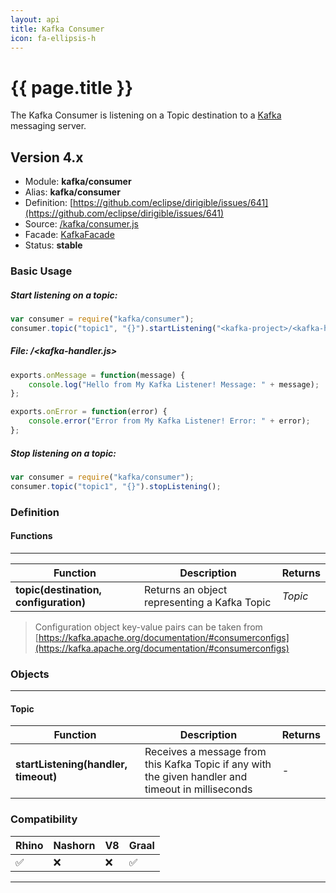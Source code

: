 ```yaml
---
layout: api
title: Kafka Consumer
icon: fa-ellipsis-h
---
```


{{ page.title }}
===

The Kafka Consumer is listening on a Topic destination to a [Kafka](http://kafka.apache.org/) messaging server.

Version 4.x
---

- Module: **kafka/consumer**
- Alias: **kafka/consumer**
- Definition: [https://github.com/eclipse/dirigible/issues/641](https://github.com/eclipse/dirigible/issues/641)
- Source: [/kafka/consumer.js](https://github.com/dirigiblelabs/ext-kafka/blob/master/kafka/consumer.js)
- Facade: [KafkaFacade](https://github.com/eclipse/dirigible/blob/master/api/api-facade/api-kafka/src/main/java/org/eclipse/dirigible/api/kafka/KafkaFacade.java)
- Status: **stable**


### Basic Usage

##### Start listening on a topic:

```javascript
var consumer = require("kafka/consumer");
consumer.topic("topic1", "{}").startListening("<kafka-project>/<kafka-handler>", 1000);
```

##### File: <kafka-project>/<kafka-handler.js>
```javascript
exports.onMessage = function(message) {
	console.log("Hello from My Kafka Listener! Message: " + message);
};

exports.onError = function(error) {
	console.error("Error from My Kafka Listener! Error: " + error);
};
```

##### Stop listening on a topic:
```javascript
var consumer = require("kafka/consumer");
consumer.topic("topic1", "{}").stopListening();
```


### Definition

#### Functions

---

Function     | Description | Returns
------------ | ----------- | --------
**topic(destination, configuration)**   | Returns an object representing a Kafka Topic | *Topic*

> Configuration object key-value pairs can be taken from [https://kafka.apache.org/documentation/#consumerconfigs](https://kafka.apache.org/documentation/#consumerconfigs)


### Objects

---

#### Topic

Function     | Description | Returns
------------ | ----------- | --------
**startListening(handler, timeout)**   | Receives a message from this Kafka Topic if any with the given handler and timeout in milliseconds | *-*



### Compatibility

Rhino | Nashorn | V8 | Graal |
----- | ------- | ---| ------|
 ✅   | ❌      | ❌  |  ✅   |
 
 ---


 
